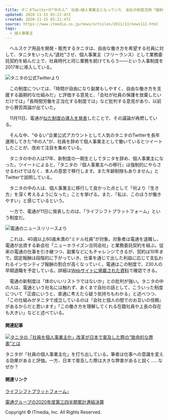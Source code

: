 ```yaml
---
title: タニタTwitterの“中の人”　社員→個人事業主になっていた　会社の制度活用「強制も年齢制限もありません」
updated: 2020-11-15 03:21:47Z
created: 2020-11-15 03:21:47Z
source: https://www.itmedia.co.jp/news/articles/2011/13/news112.html
tags:
  - 個人事業主
---
```


　ヘルスケア用品を開発・販売するタニタは、自由な働き方を希望する社員に対して、タニタをいったん“退社”させ、個人事業主（フリーランス）として業務委託契約を結んだ上で、社員時代と同じ業務を続けてもらう――という人事制度を2017年に導入している。

[![](https://image.itmedia.co.jp/news/articles/2011/13/yx_tanita1.jpg)](https://image.itmedia.co.jp/l/im/news/articles/2011/13/l_yx_tanita1.jpg)タニタの公式Twitterより

　この制度については、「時間が自由になり副業もしやすく、自由な働き方を支援する画期的な仕組みだ」と評価する意見と、「会社が社員の保護を放棄したいだけでは」「長時間労働を正当化する制度では」など批判する意見があり、以前から賛否両論が出ていた。

　11月11日、電通が[似た制度の導入を発表](https://www.dentsu.co.jp/news/release/2020/1111-010259.html)したことで、その議論が再燃している。

　そんな中、“ゆるい”企業公式アカウントとして人気のタニタのTwitterを長年運用してきた“中の人”が、社員を辞めて個人事業主として働いているとツイートしたことが、改めて注目を集めている。

　タニタの中の人は17年、新制度の一期生としてタニタを辞め、個人事業主になった。ツイートによると、「タニタの『個人事業主への移行』は強制的にやらさせるわけではなく、本人の意思で移行します。また年齢制限もありません」とTwitterで説明している。

　タニタの中の人は、個人事業主に移行して良かった点として「何より『生き方』を深く考えるようになった」ことを挙げる。また、「私は、このほうが働きやすい」と感じているという。

　一方で、電通が11日に発表したのは、「ライフシフトプラットフォーム」という制度だ。

[![](https://image.itmedia.co.jp/news/articles/2011/13/yx_tanita2.jpg)](https://image.itmedia.co.jp/l/im/news/articles/2011/13/l_yx_tanita2.jpg)電通のニュースリリースより

　これは、40歳以上60歳未満の“ミドル社員”が対象。対象者は電通を退職し、電通が出資する新会社「ニューホライズン合同会社」と業務委託契約を結ぶ。従来の電通の仕事を引き継つつ、副業などにもチャレンジできるが、契約は10年まで。固定報酬は段階的に下がっていき、仕事を通じて出した利益に応じて支払われるインセンティブ報酬の割合が高くなっていく。電通はこの制度で、230人の早期退職を予定している。詳細は[Webサイトに掲載された資料](http://newhorizoncollective.com/pdf.html)で確認できる。

　電通の新制度は「体のいいリストラではないか」との批判が強い。タニタの中の人は、電通という社名には触れず、あくまで自社の話として、こういった制度について「正直にいうと、普通に考えたら疑う気持ちもわかる」と述べつつ、「この仕組みがタニタで成立しているのは『会社と個人の間でのお互いの信頼』があるからだと思います」「この働き方を理解してくれる在籍社員や上長の存在も大きい」などと述べている。

#### 関連記事

[![](https://image.itmedia.co.jp/business/articles/1908/27/news041.jpg)タニタの「社員を個人事業主化」改革が日本で普及した際の“致命的な弊害”とは](https://www.itmedia.co.jp/business/articles/1908/27/news041.html)

タニタが「社員の個人事業主化」を打ち出している。筆者は仕事への意識を変える効果があると評価。一方、日本で普及した際は大きな弊害があると説く……なぜか？

#### 関連リンク

[ライフシフトプラットフォーム｣](http://newhorizoncollective.com/)

[電通グループの2020年度第三四半期累計連結決算](https://www.group.dentsu.com/jp/news/release/000342.html)

Copyright © ITmedia, Inc. All Rights Reserved.
